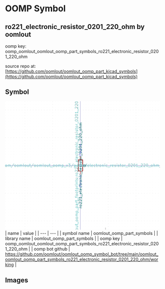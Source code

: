 # OOMP Symbol  
## ro221_electronic_resistor_0201_220_ohm  by oomlout  
  
oomp key: oomp_oomlout_oomlout_oomp_part_symbols_ro221_electronic_resistor_0201_220_ohm  
  
source repo at: [https://github.com/oomlout/oomlout_oomp_part_kicad_symbols](https://github.com/oomlout/oomlout_oomp_part_kicad_symbols)  
## Symbol  
  
[![working.png](working_600.png)](working.png)  
| name | value | 
| --- | --- | 
| symbol name | oomlout_oomp_part_symbols | 
| library name | oomlout_oomp_part_symbols | 
| oomp key | oomp_oomlout_oomlout_oomp_part_symbols_ro221_electronic_resistor_0201_220_ohm | 
| oomp bot github | https://github.com/oomlout/oomlout_oomp_symbol_bot/tree/main/oomlout_oomlout_oomp_part_symbols_ro221_electronic_resistor_0201_220_ohm/working | 
## Images  
